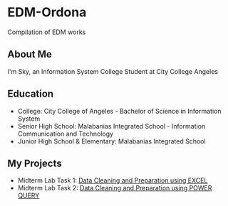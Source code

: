 # EDM-Ordona
Compilation of EDM works

## About Me
I'm Sky, an Information System College Student at City College Angeles

## Education
- College: City College of Angeles - Bachelor of Science in Information System 
- Senior High School: Malabanias Integrated School - Information Communication and Technology
- Junior High School & Elementary: Malabanias Integrated School

## My Projects
- Midterm Lab Task 1:
[Data Cleaning and Preparation using EXCEL](https://skyordona.github.io/Midterm-Task-1/)
- Midterm Lab Task 2:
[Data Cleaning and Preparation using POWER QUERY](https://github.com/skyordona/EDM-Ordona/tree/main/Midterm%20Task%202)

